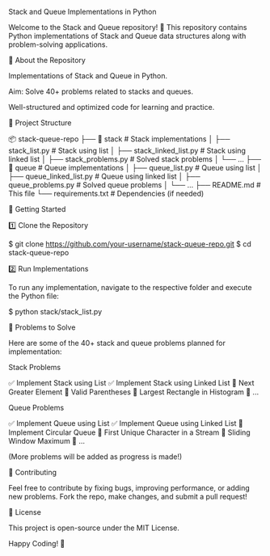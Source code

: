Stack and Queue Implementations in Python

Welcome to the Stack and Queue repository! 🚀
This repository contains Python implementations of Stack and Queue data structures along with problem-solving applications.

📌 About the Repository

Implementations of Stack and Queue in Python.

Aim: Solve 40+ problems related to stacks and queues.

Well-structured and optimized code for learning and practice.

📂 Project Structure

📦 stack-queue-repo
├── 📁 stack  # Stack implementations
│   ├── stack_list.py  # Stack using list
│   ├── stack_linked_list.py  # Stack using linked list
│   ├── stack_problems.py  # Solved stack problems
│   └── ...
├── 📁 queue  # Queue implementations
│   ├── queue_list.py  # Queue using list
│   ├── queue_linked_list.py  # Queue using linked list
│   ├── queue_problems.py  # Solved queue problems
│   └── ...
├── README.md  # This file
└── requirements.txt  # Dependencies (if needed)

🚀 Getting Started

1️⃣ Clone the Repository

$ git clone https://github.com/your-username/stack-queue-repo.git
$ cd stack-queue-repo

2️⃣ Run Implementations

To run any implementation, navigate to the respective folder and execute the Python file:

$ python stack/stack_list.py

📝 Problems to Solve

Here are some of the 40+ stack and queue problems planned for implementation:

Stack Problems

✅ Implement Stack using List
✅ Implement Stack using Linked List
🔲 Next Greater Element
🔲 Valid Parentheses
🔲 Largest Rectangle in Histogram
🔲 ...

Queue Problems

✅ Implement Queue using List
✅ Implement Queue using Linked List
🔲 Implement Circular Queue
🔲 First Unique Character in a Stream
🔲 Sliding Window Maximum
🔲 ...

(More problems will be added as progress is made!)

🤝 Contributing

Feel free to contribute by fixing bugs, improving performance, or adding new problems. Fork the repo, make changes, and submit a pull request!

📜 License

This project is open-source under the MIT License.

Happy Coding! 🚀